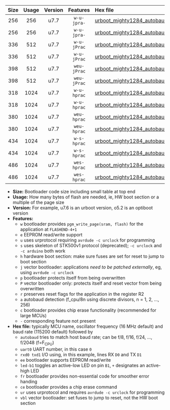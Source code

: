 |Size|Usage|Version|Features|Hex file|
|:-:|:-:|:-:|:-:|:--|
|256|256|u7.7|`w-u-jpra-`|[urboot_mighty1284_autobaud_uart0_rxd0_txd1_led+b7_ur_vbl.hex](https://raw.githubusercontent.com/stefanrueger/urboot.hex/main/boards/mighty1284/autobaud/urboot_mighty1284_autobaud_uart0_rxd0_txd1_led+b7_ur_vbl.hex)|
|256|256|u7.7|`w-u-jpra-`|[urboot_mighty1284_autobaud_uart1_rxd2_txd3_led+b7_ur_vbl.hex](https://raw.githubusercontent.com/stefanrueger/urboot.hex/main/boards/mighty1284/autobaud/urboot_mighty1284_autobaud_uart1_rxd2_txd3_led+b7_ur_vbl.hex)|
|336|512|u7.7|`w-u-jPrac`|[urboot_mighty1284_autobaud_uart0_rxd0_txd1_led+b7_fr_ce_ur_vbl.hex](https://raw.githubusercontent.com/stefanrueger/urboot.hex/main/boards/mighty1284/autobaud/urboot_mighty1284_autobaud_uart0_rxd0_txd1_led+b7_fr_ce_ur_vbl.hex)|
|336|512|u7.7|`w-u-jPrac`|[urboot_mighty1284_autobaud_uart1_rxd2_txd3_led+b7_fr_ce_ur_vbl.hex](https://raw.githubusercontent.com/stefanrueger/urboot.hex/main/boards/mighty1284/autobaud/urboot_mighty1284_autobaud_uart1_rxd2_txd3_led+b7_fr_ce_ur_vbl.hex)|
|398|512|u7.7|`weu-jPrac`|[urboot_mighty1284_autobaud_uart0_rxd0_txd1_ee_led+b7_fr_ce_ur_vbl.hex](https://raw.githubusercontent.com/stefanrueger/urboot.hex/main/boards/mighty1284/autobaud/urboot_mighty1284_autobaud_uart0_rxd0_txd1_ee_led+b7_fr_ce_ur_vbl.hex)|
|398|512|u7.7|`weu-jPrac`|[urboot_mighty1284_autobaud_uart1_rxd2_txd3_ee_led+b7_fr_ce_ur_vbl.hex](https://raw.githubusercontent.com/stefanrueger/urboot.hex/main/boards/mighty1284/autobaud/urboot_mighty1284_autobaud_uart1_rxd2_txd3_ee_led+b7_fr_ce_ur_vbl.hex)|
|318|1024|u7.7|`w-u-hprac`|[urboot_mighty1284_autobaud_uart0_rxd0_txd1_led+b7_fr_ce_ur.hex](https://raw.githubusercontent.com/stefanrueger/urboot.hex/main/boards/mighty1284/autobaud/urboot_mighty1284_autobaud_uart0_rxd0_txd1_led+b7_fr_ce_ur.hex)|
|318|1024|u7.7|`w-u-hprac`|[urboot_mighty1284_autobaud_uart1_rxd2_txd3_led+b7_fr_ce_ur.hex](https://raw.githubusercontent.com/stefanrueger/urboot.hex/main/boards/mighty1284/autobaud/urboot_mighty1284_autobaud_uart1_rxd2_txd3_led+b7_fr_ce_ur.hex)|
|380|1024|u7.7|`weu-hprac`|[urboot_mighty1284_autobaud_uart0_rxd0_txd1_ee_led+b7_fr_ce_ur.hex](https://raw.githubusercontent.com/stefanrueger/urboot.hex/main/boards/mighty1284/autobaud/urboot_mighty1284_autobaud_uart0_rxd0_txd1_ee_led+b7_fr_ce_ur.hex)|
|380|1024|u7.7|`weu-hprac`|[urboot_mighty1284_autobaud_uart1_rxd2_txd3_ee_led+b7_fr_ce_ur.hex](https://raw.githubusercontent.com/stefanrueger/urboot.hex/main/boards/mighty1284/autobaud/urboot_mighty1284_autobaud_uart1_rxd2_txd3_ee_led+b7_fr_ce_ur.hex)|
|434|1024|u7.7|`w-s-hprac`|[urboot_mighty1284_autobaud_uart0_rxd0_txd1_led+b7_fr_ce.hex](https://raw.githubusercontent.com/stefanrueger/urboot.hex/main/boards/mighty1284/autobaud/urboot_mighty1284_autobaud_uart0_rxd0_txd1_led+b7_fr_ce.hex)|
|434|1024|u7.7|`w-s-hprac`|[urboot_mighty1284_autobaud_uart1_rxd2_txd3_led+b7_fr_ce.hex](https://raw.githubusercontent.com/stefanrueger/urboot.hex/main/boards/mighty1284/autobaud/urboot_mighty1284_autobaud_uart1_rxd2_txd3_led+b7_fr_ce.hex)|
|486|1024|u7.7|`wes-hprac`|[urboot_mighty1284_autobaud_uart0_rxd0_txd1_ee_led+b7_fr_ce.hex](https://raw.githubusercontent.com/stefanrueger/urboot.hex/main/boards/mighty1284/autobaud/urboot_mighty1284_autobaud_uart0_rxd0_txd1_ee_led+b7_fr_ce.hex)|
|486|1024|u7.7|`wes-hprac`|[urboot_mighty1284_autobaud_uart1_rxd2_txd3_ee_led+b7_fr_ce.hex](https://raw.githubusercontent.com/stefanrueger/urboot.hex/main/boards/mighty1284/autobaud/urboot_mighty1284_autobaud_uart1_rxd2_txd3_ee_led+b7_fr_ce.hex)|

- **Size:** Bootloader code size including small table at top end
- **Usage:** How many bytes of flash are needed, ie, HW boot section or a multiple of the page size
- **Version:** For example, u7.6 is an urboot version, o5.2 is an optiboot version
- **Features:**
  + `w` bootloader provides `pgm_write_page(sram, flash)` for the application at `FLASHEND-4+1`
  + `e` EEPROM read/write support
  + `u` uses urprotocol requiring `avrdude -c urclock` for programming
  + `s` uses skeleton of STK500v1 protocol (deprecated); `-c urclock` and `-c arduino` both work
  + `h` hardware boot section: make sure fuses are set for reset to jump to boot section
  + `j` vector bootloader: applications *need to be patched externally*, eg, using `avrdude -c urclock`
  + `p` bootloader protects itself from being overwritten
  + `P` vector bootloader only: protects itself and reset vector from being overwritten
  + `r` preserves reset flags for the application in the register R2
  + `a` autobaud detection (f_cpu/8n using discrete divisors, n = 1, 2, ..., 256)
  + `c` bootloader provides chip erase functionality (recommended for large MCUs)
  + `-` corresponding feature not present
- **Hex file:** typically MCU name, oscillator frequency (16 MHz default) and baud rate (115200 default) followed by
  + `autobaud` tries to match host baud rate; can be f/8, f/16, f/24, ..., f/2048 (f=F<sub>CPU</sub>)
  + `uart0` UART number, in this case `0`
  + `rxd0 txd1` I/O using, in this example, lines RX `D0` and TX `D1`
  + `ee` bootloader supports EEPROM read/write
  + `led-b1` toggles an active-low LED on pin `B1`, `+` designates an active-high LED
  + `fr` bootloader provides non-essential code for smoother error handing
  + `ce` bootloader provides a chip erase command
  + `ur` uses urprotocol and requires `avrdude -c urclock` for programming
  + `vbl` vector bootloader: set fuses to jump to reset, not the HW boot section
